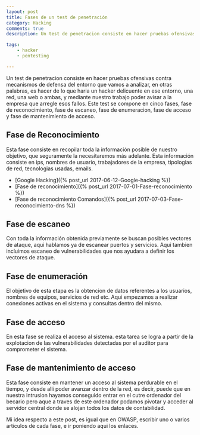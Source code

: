 ```yaml
---
layout: post
title: Fases de un test de penetración
category: Hacking
comments: true
description: Un test de penetracion consiste en hacer pruebas ofensivas contra mecanismos de defensa del entorno que vamos a analizar, en otras palabras, es hacer de lo que haria un hacker delicuente en ese entorno, una red, una web o ambas, y mediante nuestro trabajo poder avisar a la empresa que arregle esos fallos.Este test se compone en cinco fases, fase de reconocimiento, fase de escaneo, fase de enumeracion, fase de acceso y fase de mantenimiento de acceso.

tags:   
    - hacker
    - pentesting

---
```


Un test de penetracion consiste en hacer pruebas ofensivas contra mecanismos de defensa del entorno que vamos a analizar, en otras palabras, es hacer de lo que haria un hacker delicuente en ese entorno, una red, una web o ambas, y mediante nuestro trabajo poder avisar a la empresa que arregle esos fallos.
Este test se compone en cinco fases, fase de reconocimiento, fase de escaneo, fase de enumeracion, fase de acceso y fase de mantenimiento de acceso.

## Fase de Reconocimiento

Esta fase consiste en recopilar toda la información posible de nuestro objetivo, que seguramente la necesitaremos más adelante. Esta información consiste en ips, nombres de usuario, trabajadores de la empresa, tipologias de red, tecnologias usadas, emails.

* [Google Hacking]({% post_url 2017-06-12-Google-hacking %}) 
* [Fase de reconocimiento]({% post_url 2017-07-01-Fase-reconocimiento %}) 
* [Fase de reconocimiento Comandos]({% post_url 2017-07-03-Fase-reconocimiento-dns %}) 


## Fase de escaneo

Con toda la información obtenida previamente se buscan posibles vectores de ataque, aqui hablamos ya de escanear puertos y servicios. Aqui tambien incluimos escaneo de vulnerabilidades que nos ayudara a definir los vectores de ataque.

## Fase de enumeración

El objetivo de esta etapa es la obtencion de datos referentes a los usuarios, nombres de equipos, servicios de red etc. Aqui empezamos a realizar conexiones activas en el sistema y consultas dentro del mismo.

## Fase de acceso

En esta fase se realiza el acceso al sistema. esta tarea se logra a partir de la explotacion de las vulnerabilidades detectadas por el auditor para comprometer el sistema.

## Fase de mantenimiento de acceso

Esta fase consiste en mantener un acceso al sistema perdurable en el tiempo, y desde alli poder avanzar dentro de la red, es decir, puede que en nuestra intrusion hayamos conseguido entrar en el cutre ordenador del becario pero aque a traves de este ordenador podamos pivotar y acceder al servidor central donde se alojan todos los datos de contabilidad.

Mi idea respecto a este post, es igual que en OWASP, escribir uno o varios articulos de cada fase, e ir poniendo aqui los enlaces.



